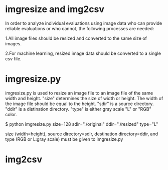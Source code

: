 # imgresize and img2csv

In order to analyze individual evaluations using image data 
who can provide reliable evaluations or who cannot, the following processes are needed:

1.All image files should be resized and converted to the same size of images.

2.For machine learning, resized image data should be converted to a single csv file.

# imgresize.py 

imgresize.py is used to resize an image file to an image file of the same width and height.
"size" determines the size of width or height. 
The width of the image file should be equal to the height.
"sdir" is a source directory. 
"ddir" is a distination directory.
"type" is either gray scale "L" or "RGB" color.

$ python imgresize.py size=128 sdir="./original" ddir="./resized" type="L"

size (width=height), source directory=sdir, destination directory=ddir, 
and type (RGB or L:gray scale) must be given to imgresize.py

# img2csv


